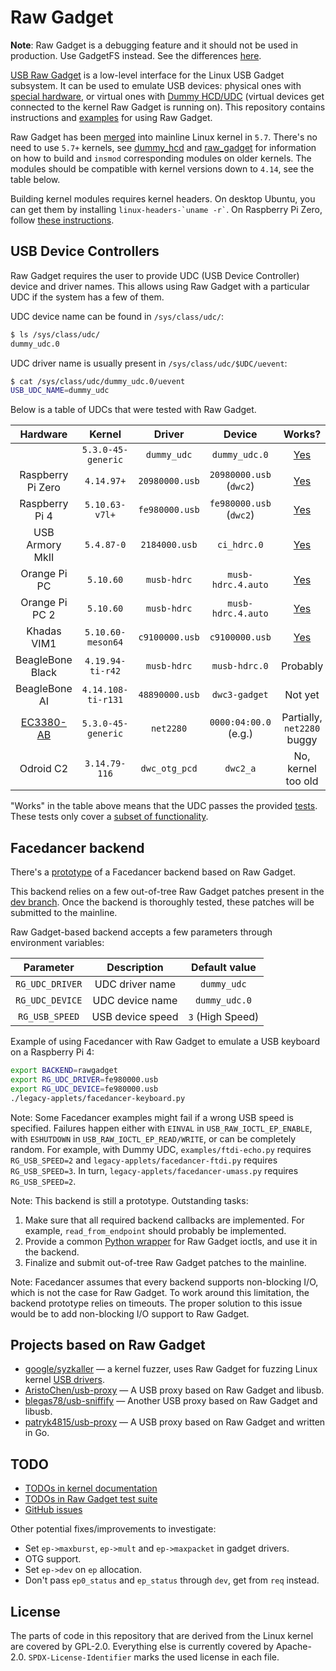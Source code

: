 Raw Gadget
==========

__Note__: Raw Gadget is a debugging feature and it should not be used in production. Use GadgetFS instead. See the differences [here](https://git.kernel.org/pub/scm/linux/kernel/git/torvalds/linux.git/tree/Documentation/usb/raw-gadget.rst).

[USB Raw Gadget](https://git.kernel.org/pub/scm/linux/kernel/git/torvalds/linux.git/tree/Documentation/usb/raw-gadget.rst) is a low-level interface for the Linux USB Gadget subsystem.
It can be used to emulate USB devices: physical ones with [special hardware](/README.md#usb-device-controllers), or virtual ones with [Dummy HCD/UDC](/dummy_hcd) (virtual devices get connected to the kernel Raw Gadget is running on).
This repository contains instructions and [examples](/examples) for using Raw Gadget.

Raw Gadget has been [merged](https://git.kernel.org/pub/scm/linux/kernel/git/torvalds/linux.git/commit/?id=f2c2e717642c66f7fe7e5dd69b2e8ff5849f4d10) into mainline Linux kernel in `5.7`.
There's no need to use `5.7+` kernels, see [dummy_hcd](/dummy_hcd) and [raw_gadget](/raw_gadget) for information on how to build and `insmod` corresponding modules on older kernels.
The modules should be compatible with kernel versions down to `4.14`, see the table below.

Building kernel modules requires kernel headers.
On desktop Ubuntu, you can get them by installing `` linux-headers-`uname -r` ``.
On Raspberry Pi Zero, follow [these instructions](https://github.com/notro/rpi-source/wiki).


## USB Device Controllers

Raw Gadget requires the user to provide UDC (USB Device Controller) device and driver names.
This allows using Raw Gadget with a particular UDC if the system has a few of them.

UDC device name can be found in `/sys/class/udc/`:

``` bash
$ ls /sys/class/udc/
dummy_udc.0
```

UDC driver name is usually present in `/sys/class/udc/$UDC/uevent`:

``` bash
$ cat /sys/class/udc/dummy_udc.0/uevent
USB_UDC_NAME=dummy_udc
```

Below is a table of UDCs that were tested with Raw Gadget.

| Hardware | Kernel | Driver | Device | Works? |
| :---: | :---: | :---: | :---: | :---: |
| | `5.3.0-45-generic` | `dummy_udc` | `dummy_udc.0` | [Yes](/tests#dummy-udc) |
| Raspberry Pi Zero | `4.14.97+` | `20980000.usb` | `20980000.usb` (`dwc2`) | [Yes](/tests#raspberry-pi-zero) |
| Raspberry Pi 4 | `5.10.63-v7l+` | `fe980000.usb` | `fe980000.usb` (`dwc2`) | [Yes](/tests#raspberry-pi-4) |
| USB Armory MkII | `5.4.87-0` | `2184000.usb` | `ci_hdrc.0` | [Yes](/tests#usb-armory-mkii) |
| Orange Pi PC | `5.10.60` | `musb-hdrc` | `musb-hdrc.4.auto` | [Yes](/tests#orange-pi-pc) |
| Orange Pi PC 2 | `5.10.60` | `musb-hdrc` | `musb-hdrc.4.auto` | [Yes](/tests#orange-pi-pc-2) |
| Khadas VIM1 | `5.10.60-meson64` | `c9100000.usb` | `c9100000.usb` | [Yes](/tests#khadas-vim1) |
| BeagleBone Black | `4.19.94-ti-r42` | `musb-hdrc` | `musb-hdrc.0` | Probably |
| BeagleBone AI | `4.14.108-ti-r131` | `48890000.usb` | `dwc3-gadget` | Not yet |
| [EC3380-AB](http://www.hwtools.net/Adapter/EC3380-AB.html) | `5.3.0-45-generic` | `net2280` | `0000:04:00.0` (e.g.) | Partially,<br />`net2280` buggy |
| Odroid C2 | `3.14.79-116` | `dwc_otg_pcd` | `dwc2_a` | No, kernel too old |

"Works" in the table above means that the UDC passes the provided [tests](/tests).
These tests only cover a [subset of functionality](/tests#todo).


## Facedancer backend

There's a [prototype](https://github.com/xairy/Facedancer/tree/rawgadget) of a Facedancer backend based on Raw Gadget.

This backend relies on a few out-of-tree Raw Gadget patches present in the [dev branch](https://github.com/xairy/raw-gadget/tree/dev).
Once the backend is thoroughly tested, these patches will be submitted to the mainline.

Raw Gadget-based backend accepts a few parameters through environment variables:

| Parameter | Description | Default value |
| :---: | :---: | :---: |
| `RG_UDC_DRIVER` | UDC driver name | `dummy_udc` |
| `RG_UDC_DEVICE` | UDC device name | `dummy_udc.0` |
| `RG_USB_SPEED` | USB device speed | `3` (High Speed) |

Example of using Facedancer with Raw Gadget to emulate a USB keyboard on a Raspberry Pi 4:

``` bash
export BACKEND=rawgadget
export RG_UDC_DRIVER=fe980000.usb
export RG_UDC_DEVICE=fe980000.usb
./legacy-applets/facedancer-keyboard.py
```

Note: Some Facedancer examples might fail if a wrong USB speed is specified.
Failures happen either with `EINVAL` in `USB_RAW_IOCTL_EP_ENABLE`, with `ESHUTDOWN` in `USB_RAW_IOCTL_EP_READ/WRITE`, or can be completely random.
For example, with Dummy UDC, `examples/ftdi-echo.py` requires `RG_USB_SPEED=2` and `legacy-applets/facedancer-ftdi.py` requires `RG_USB_SPEED=3`.
In turn, `legacy-applets/facedancer-umass.py` requires `RG_USB_SPEED=2`.

Note: This backend is still a prototype.
Outstanding tasks:

1. Make sure that all required backend callbacks are implemented. For example, `read_from_endpoint` should probably be implemented.
2. Provide a common [Python wrapper](#1) for Raw Gadget ioctls, and use it in the backend.
3. Finalize and submit out-of-tree Raw Gadget patches to the mainline.

Note: Facedancer assumes that every backend supports non-blocking I/O, which is not the case for Raw Gadget.
To work around this limitation, the backend prototype relies on timeouts.
The proper solution to this issue would be to add non-blocking I/O support to Raw Gadget.


## Projects based on Raw Gadget

* [google/syzkaller](https://github.com/google/syzkaller) — a kernel fuzzer, uses Raw Gadget for fuzzing Linux kernel [USB drivers](https://github.com/google/syzkaller/blob/master/docs/linux/external_fuzzing_usb.md).
* [AristoChen/usb-proxy](https://github.com/AristoChen/usb-proxy) — A USB proxy based on Raw Gadget and libusb.
* [blegas78/usb-sniffify](https://github.com/blegas78/usb-sniffify) — Another USB proxy based on Raw Gadget and libusb.
* [patryk4815/usb-proxy](https://github.com/patryk4815/usb-proxy) — A USB proxy based on Raw Gadget and written in Go.


## TODO

* [TODOs in kernel documentation](https://elixir.bootlin.com/linux/v5.7/source/Documentation/usb/raw-gadget.rst#L74)
* [TODOs in Raw Gadget test suite](/tests#todo)
* [GitHub issues](https://github.com/xairy/raw-gadget/issues)

Other potential fixes/improvements to investigate:

* Set `ep->maxburst`, `ep->mult` and `ep->maxpacket` in gadget drivers.
* OTG support.
* Set `ep->dev` on `ep` allocation.
* Don't pass `ep0_status` and `ep_status` through `dev`, get from `req` instead.


## License

The parts of code in this repository that are derived from the Linux kernel are covered by GPL-2.0. Everything else is currently covered by Apache-2.0. `SPDX-License-Identifier` marks the used license in each file.
